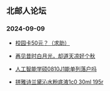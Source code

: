 ## 北邮人论坛 
### 2024-09-09

+ [校园卡50元？（求助）](https://bbs.byr.cn/article/Talking/6425851)

+ [再见昔时白月光，却道天凉好个秋](https://bbs.byr.cn/article/Feeling/3209106)

+ [人工智能学硕0810J1能单列落户吗](https://bbs.byr.cn/article/WorkLife/1219770)

+ [拼雅诗兰黛沁水粉底液1c0  30ml  195r](https://bbs.byr.cn/article/Beauty/334690)

